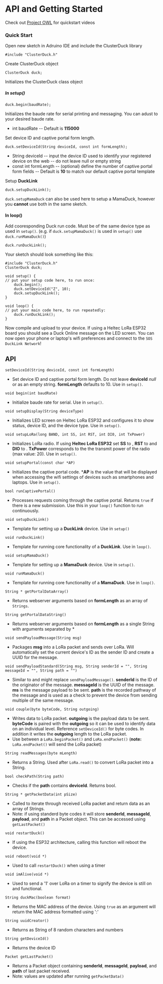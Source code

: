 # API and Getting Started
Check out [Project OWL] for quickstart videos
### Quick Start
Open new sketch in Adruino IDE and include the ClusterDuck library

    #include "ClusterDuck.h"
Create ClusterDuck object

    ClusterDuck duck;
Initializes the ClusterDuck class object

##### In setup()

    duck.begin(baudRate);
Initializes the baude rate for serial printing and messaging. You can adust to your desired baude rate.
- int baudRate
-- Default is **115000**

Set device ID and captive portal form length.
    
    duck.setDeviceId(String deviceId, const int formLength);
- String deviceId
-- input the device ID used to identify your registered device on the web
-- do not leave null or empty string
- const int formLength 
-- (optional) define the number of captive portal form fields
-- Default is **10** to match our default captive portal template

Setup **DuckLink**

    duck.setupDuckLink();
    
``duck.setupMamaDuck`` can also be used here to setup a MamaDuck, however you **cannot** use both in the same sketch.

#### In loop()

Add cooresponding Duck run code. Must be of the same device type as used in ``setup()``. (e.g. if ``duck.setupMamaDuck()`` is used in ``setup()`` use ``duck.runMamaDuck()``)

    duck.runDuckLink();
    
Your sketch should look something like this:
    
    #include "ClusterDuck.h"
    ClusterDuck duck;
    
    void setup() {
    // put your setup code here, to run once:
        duck.begin();
        duck.setDeviceId("Z", 10);
        duck.setupDuckLink();
    }

    void loop() {
    // put your main code here, to run repeatedly:
        duck.runDuckLink();
    }

Now compile and upload to your device. If using a Heltec LoRa ESP32 board you should see a Duck Online message on the LED screen. You can now open your phone or laptop's wifi preferences and connect to the ``SOS DuckLink Network``!

## API
``setDeviceId(String deviceId, const int formLength)``
- Set device ID and captive portal form length. Do not leave **deviceId** *null* or as an empty string. **formLength** defaults to 10. Use in ``setup()``.

``void begin(int baudRate)``
- Initialize baude rate for serial. Use in ``setup()``.

``void setupDisplay(String deviceType)``
- Initializes LED screen on Heltec LoRa ESP32 and configures it to show status, device ID, and the device type. Use in ``setup()``.

``void setupLoRa(long BAND, int SS, int RST, int DI0, int TxPower)``
- Initializes LoRa radio. If using **Heltec LoRa ESP32** set **SS** to , **RST** to and **DIO** to . **TxPower** corresponds to the the transmit power of the radio (max value: 20). Use in ``setup()``.

``void setupPortal(const char *AP)``
- Initializes the captive portal code. ***AP** is the value that will be displayed when accessing the wifi settings of devices such as smartphones and laptops. Use in ``setup()``.

``bool runCaptivePortal()``
- Processes requests coming through the captive portal. Returns ``true`` if there is a new submission. Use this in your ``loop()`` function to run continuously. 

``void setupDuckLink()``
- Template for setting up a **DuckLink** device. Use in ``setup()``

``void runDuckLink()``
- Template for running core functionality of a **DuckLink**. Use in ``loop()``.

``void setupMamaDuck()``
- Template for setting up a **MamaDuck** device. Use in ``setup()``.

``void runMamaDuck()``
- Template for running core functionality of a **MamaDuck**. Use in ``loop()``.

``String * getPortalDataArray()``
- Returns webserver arguments based on **formLength** as an array of ``Strings``.

``String getPortalDataString()``
- Returns webserver arguments based on **formLength** as a single String with arguments separated by *

``void sendPayloadMessage(String msg)``
- Packages **msg** into a LoRa packet and sends over LoRa. Will automatically set the current device's ID as the sender ID and create a UUID for the message.

``void sendPayloadStandard(String msg, String senderId = "", String messageId = "", String path = "")`` 
- Similar to and might replace ``sendPayloadMessage()``. **senderId** is the ID of the originator of the message. **messageId** is the UUID of the message. **ms** is the message payload to be sent. **path** is the recorded pathway of the message and is used as a check to prevent the device from sending multiple of the same message.

``void couple(byte byteCode, String outgoing)``
- Writes data to LoRa packet. **outgoing** is the payload data to be sent. **byteCode** is paired with the **outgoing** so it can be used to identify data on an individual level. Reference ``setDeviceId()`` for byte codes. In addition it writes the **outgoing** length to the LoRa packet. 
- Use between a ``LoRa.beginPacket()`` and ``LoRa.endPacket()`` (**note:** ``LoRa.endPacket()`` will send the LoRa packet)

``String readMessages(byte mLength)``
- Returns a String. Used after ``LoRa.read()`` to convert LoRa packet into a String.

``bool checkPath(String path)``
- Checks if the **path** contains **deviceId**. Returns bool.

``String * getPacketData(int pSize)``
- Called to iterate through received LoRa packet and return data as an array of Strings.
- Note: if using standerd byte codes it will store **senderId**, **messageId**, **payload**, and **path** in a Packet object. This can be accessed using ``getLastPacket()``

``void restartDuck()``
- If using the ESP32 architecture, calling this function will reboot the device.

``void reboot(void *)``
- Used to call ``restartDuck()`` when using a timer

``void imAlive(void *)``
- Used to send a '1' over LoRa on a timer to signify the device is still on and functional.

``String duckMac(boolean format)``
- Returns the MAC address of the device. Using ``true`` as an argument will return the MAC address formatted using ':'

``String uuidCreator()``
- Returns as String of 8 random characters and numbers

``String getDeviceId()``
- Returns the device ID

``Packet getLastPacket()``
- Returns a Packet object containing **senderId**, **messageId**, **payload**, and **path** of last packet received.
- Note: values are updated after running ``getPacketData()``





[//]: # (These are reference links used in the body of this note and get stripped out when the markdown processor does its job. There is no need to format nicely because it shouldn't be seen. Thanks SO - http://stackoverflow.com/questions/4823468/store-comments-in-markdown-syntax)


[Project OWL]: <https://project-owl.com>
